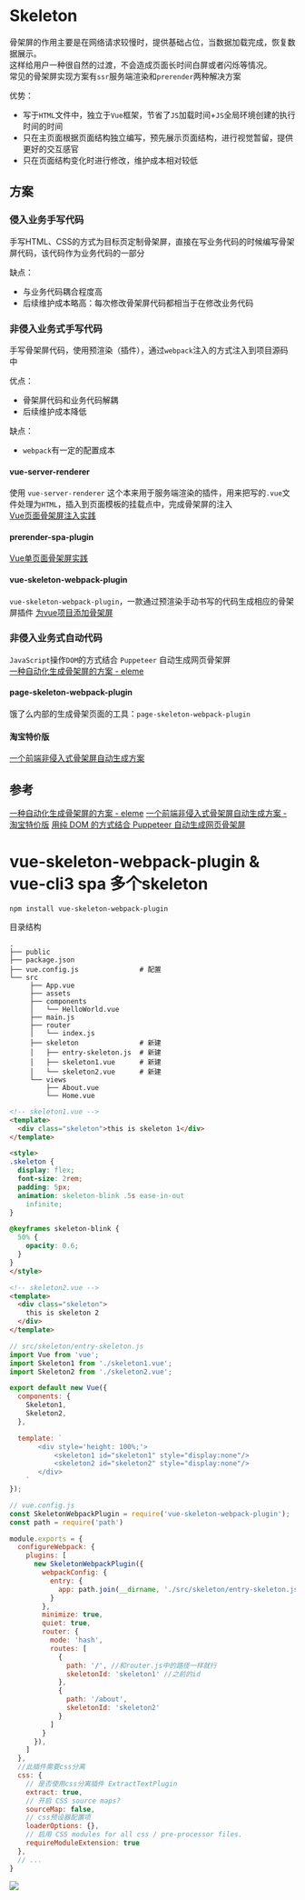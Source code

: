 # Skeleton

骨架屏的作用主要是在网络请求较慢时，提供基础占位，当数据加载完成，恢复数据展示。  
这样给用户一种很自然的过渡，不会造成页面长时间白屏或者闪烁等情况。  
常见的骨架屏实现方案有`ssr`服务端渲染和`prerender`两种解决方案  

优势：
- 写于`HTML`文件中，独立于`Vue`框架，节省了`JS`加载时间+`JS`全局环境创建的执行时间的时间
- 只在主页面根据页面结构独立编写，预先展示页面结构，进行视觉暂留，提供更好的交互感官
- 只在页面结构变化时进行修改，维护成本相对较低

## 方案

### 侵入业务手写代码
手写HTML、CSS的方式为目标页定制骨架屏，直接在写业务代码的时候编写骨架屏代码，该代码作为业务代码的一部分

缺点：
- 与业务代码耦合程度高
- 后续维护成本略高：每次修改骨架屏代码都相当于在修改业务代码


### 非侵入业务式手写代码
手写骨架屏代码，使用预渲染（插件），通过`webpack`注入的方式注入到项目源码中

优点： 
- 骨架屏代码和业务代码解耦
- 后续维护成本降低

缺点：
- `webpack`有一定的配置成本

#### vue-server-renderer
使用 `vue-server-renderer` 这个本来用于服务端渲染的插件，用来把写的`.vue`文件处理为`HTML`，插入到页面模板的挂载点中，完成骨架屏的注入  
[Vue页面骨架屏注入实践](https://segmentfault.com/a/1190000014832185)

#### prerender-spa-plugin
[Vue单页面骨架屏实践](https://segmentfault.com/a/1190000012403177)

#### vue-skeleton-webpack-plugin
`vue-skeleton-webpack-plugin`，一款通过预渲染手动书写的代码生成相应的骨架屏插件
[为vue项目添加骨架屏](https://xiaoiver.github.io/coding/2017/07/30/%E4%B8%BAvue%E9%A1%B9%E7%9B%AE%E6%B7%BB%E5%8A%A0%E9%AA%A8%E6%9E%B6%E5%B1%8F.html)


### 非侵入业务式自动代码
`JavaScript`操作`DOM`的方式结合 `Puppeteer` 自动生成网页骨架屏  
[一种自动化生成骨架屏的方案 - eleme](https://github.com/Jocs/jocs.github.io/issues/22)

#### page-skeleton-webpack-plugin
饿了么内部的生成骨架页面的工具：`page-skeleton-webpack-plugin`

#### 淘宝特价版
[一个前端非侵入式骨架屏自动生成方案](https://korbinzhao.github.io/%E5%89%8D%E7%AB%AF%E5%BC%80%E5%8F%91/%E9%AA%A8%E6%9E%B6%E5%B1%8F/2018/06/23/skeleton-auto-generator/)

## 参考
[一种自动化生成骨架屏的方案 - eleme](https://github.com/Jocs/jocs.github.io/issues/22)
[一个前端非侵入式骨架屏自动生成方案 - 淘宝特价版](https://korbinzhao.github.io/%E5%89%8D%E7%AB%AF%E5%BC%80%E5%8F%91/%E9%AA%A8%E6%9E%B6%E5%B1%8F/2018/06/23/skeleton-auto-generator/)
[用纯 DOM 的方式结合 Puppeteer 自动生成网页骨架屏](https://juejin.im/post/5bd5c8edf265da0a951f22aa)

# vue-skeleton-webpack-plugin & vue-cli3 spa 多个skeleton

```shell
npm install vue-skeleton-webpack-plugin
```

目录结构
```shell
.
├── public
├── package.json
├── vue.config.js               # 配置
└── src
     ├── App.vue
     ├── assets
     ├── components
     │   └── HelloWorld.vue
     ├── main.js
     ├── router
     │   └── index.js
     ├── skeleton               # 新建
     │   ├── entry-skeleton.js  # 新建
     │   ├── skeleton1.vue      # 新建
     │   └── skeleton2.vue      # 新建
     └── views
         ├── About.vue
         └── Home.vue
```

```html
<!-- skeleton1.vue -->
<template>
  <div class="skeleton">this is skeleton 1</div>
</template>

<style>
.skeleton {
  display: flex;
  font-size: 2rem;
  padding: 5px;
  animation: skeleton-blink .5s ease-in-out
    infinite;
}

@keyframes skeleton-blink {
  50% {
    opacity: 0.6;
  }
}
</style>
```

```html
<!-- skeleton2.vue -->
<template>
  <div class="skeleton">
    this is skeleton 2
  </div>
</template>
```

```js
// src/skeleton/entry-skeleton.js
import Vue from 'vue';
import Skeleton1 from './skeleton1.vue';
import Skeleton2 from './skeleton2.vue';

export default new Vue({
  components: {
    Skeleton1,
    Skeleton2,
  },

  template: `
       <div style='height: 100%;'>
           <skeleton1 id="skeleton1" style="display:none"/>
           <skeleton2 id="skeleton2" style="display:none"/>
       </div>
    `
});
```

```js
// vue.config.js
const SkeletonWebpackPlugin = require('vue-skeleton-webpack-plugin');
const path = require('path')

module.exports = {
  configureWebpack: {
    plugins: [
      new SkeletonWebpackPlugin({
        webpackConfig: {
          entry: {
            app: path.join(__dirname, './src/skeleton/entry-skeleton.js'),//这里为上面的entry-skeleton.js
          }
        },
        minimize: true,
        quiet: true,
        router: {
          mode: 'hash',
          routes: [
            {
              path: '/', //和router.js中的路径一样就行
              skeletonId: 'skeleton1' //之前的id
            },
            {
              path: '/about',
              skeletonId: 'skeleton2'
            }
          ]
        }
      }),
    ]
  },
  //此插件需要css分离
  css: {
    // 是否使用css分离插件 ExtractTextPlugin
    extract: true,
    // 开启 CSS source maps?
    sourceMap: false,
    // css预设器配置项
    loaderOptions: {},
    // 启用 CSS modules for all css / pre-processor files.
    requireModuleExtension: true
  },
  // ...
}
```

![](./img/skeleton.gif)